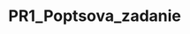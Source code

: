 # PR1_Poptsova_zadanie
<!DOCTYPE HTML>
<html>
    <head> </head>
    <body>
        <script>
            var a,b,c,d,k,l,m,n;
            a=prompt('Введите число a', 0);
            b=prompt('Введите число b', 0);
            c=prompt('Введите число c', 0);
            d=prompt('Введите число d', 0);
             +a;
             +b;
             +c;
             +d;
             +k;
             +l;
             +m;
             +n;
            if (a<=b & b<=c & c<=d) {
               k=d, l=d, m=d, n=d
               } else if (a>b & b>c & c>d) {
               k=a, l=b, m=c, n=d
               } else {
               k=a*a, l=b*b, m=c*c, n=d*d
               }
            alert(k+' '+l+' '+m+' '+n);
         </script>
      </body>
</html>
 
